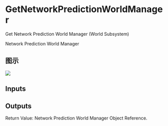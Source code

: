 # GetNetworkPredictionWorldManager

Get Network Prediction World Manager (World Subsystem)

Network Prediction World Manager

## 图示

![]($-20221218-21382099.png)

## Inputs

## Outputs

Return Value: Network Prediction World Manager Object Reference.

